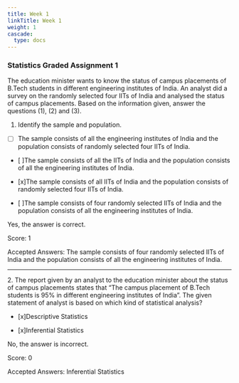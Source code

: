 ```yaml
---
title: Week 1
linkTitle: Week 1
weight: 1
cascade:
  type: docs
---
```


### Statistics Graded Assignment 1

<div class="card hextra-card hx-border-gray-200 ">
The education minister wants to know the status of campus placements of B.Tech students in different engineering institutes of India. An analyst did a survey on the randomly selected four IITs of India and analysed the status of campus placements. Based on the information given, answer the questions (1), (2) and (3).

1. Identify the sample and population.

- [ ] The sample consists of all the engineering institutes of India and the population consists of randomly selected four IITs of India.

- [ ]The sample consists of all the IITs of India and the population consists of all the engineering institutes of India.

- [x]The sample consists of all IITs of India and the population consists of randomly selected four IITs of India.

- [ ]The sample consists of four randomly selected IITs of India and the population consists of all the engineering institutes of India.

<p class="correct">Yes, the answer is correct.</p>

Score: 1

<p class="fireship-tag tag-react">
Accepted Answers:
The sample consists of four randomly selected IITs of India and the population consists of all the engineering institutes of India.</p>

</div>

---

<div class="card hextra-card hx-border-gray-200 ">
2. The report given by an analyst to the education minister about the status of campus placements states that “The campus placement of B.Tech students is 95% in different engineering institutes of India”. The given statement of analyst is based on which kind of statistical analysis?
   
- [x]Descriptive Statistics

- [x]Inferential Statistics

<p class="wrong"> No, the answer is incorrect.</p>

Score: 0

<p class="fireship-tag tag-react">
Accepted Answers:
Inferential Statistics</p>
</div>
